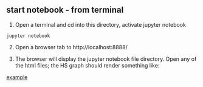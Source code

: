 ## start notebook - from terminal

1. Open a terminal and cd into this directory, activate jupyter notebook
```
jupyter notebook
```

2. Open a browser tab to http://localhost:8888/

3. The browser will display the jupyter notebook file directory. Open any of the html files; the HS graph should render something like:

[example](screenshots/hs.png)
